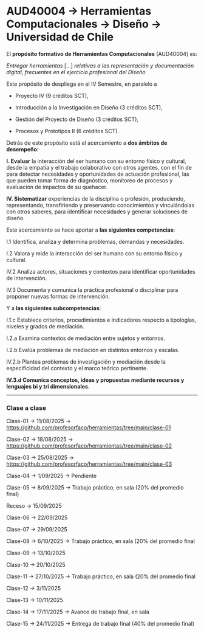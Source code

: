 # AUD40004 → Herramientas Computacionales → Diseño → Universidad de Chile

El **propósito formativo de Herramientas Computacionales** (AUD40004) es: 

*Entregar herramientas* […] *relativas a las representación y documentación digital, frecuentes en el ejercicio profesional del Diseño*

Este propósito de despliega en el IV Semestre, en paralelo a 

- Proyecto IV (9 créditos SCT),

- Introducción a la Investigación en Diseño (3 créditos SCT),

- Gestión del Proyecto de Diseño (3 créditos SCT), 

- Procesos y Prototipos II (6 créditos SCT). 

Detrás de este propósito está el acercamiento a **dos ámbitos de desempeño**: 

**I. Evaluar** la interacción del ser humano con su entorno físico y cultural, desde la empatía y el trabajo colaborativo con otros agentes, con el fin de para detectar necesidades y oportunidades de actuación profesional, las que pueden tomar forma de diagnóstico, monitoreo de procesos y evaluación de impactos de su quehacer.

**IV. Sistematizar** experiencias de la disciplina o profesión, produciendo, representando, transfiriendo y preservando conocimientos y vinculándolas con otros saberes, para identificar necesidades y generar soluciones de diseño.

Este acercamiento se hace aportar a **las siguientes competencias**: 

I.1 Identifica, analiza y determina problemas, demandas y necesidades.

I.2 Valora y mide la interacción del ser humano con su entorno físico y cultural.

IV.2 Analiza actores, situaciones y contextos para identificar oportunidades de intervención.

IV.3 Documenta y comunica la práctica profesional o disciplinar para proponer nuevas formas de intervención.

Y a **las siguientes subcompetencias**: 

I.1.c Establece criterios, procedimientos e indicadores respecto a tipologías, niveles y grados de mediación.

I.2.a Examina contextos de mediación entre sujetos y entornos.

I.2.b Evalúa problemas de mediación en distintos entornos y escalas.

IV.2.b Plantea problemas de investigación y mediación desde la especificidad del contexto y el marco teórico pertinente.

**IV.3.d Comunica conceptos, ideas y propuestas mediante recursos y lenguajes bi y tri dimensionales**.

- - - - -  - 

### Clase a clase

Clase-01 → 11/08/2025 → https://github.com/profesorfaco/herramientas/tree/main/clase-01

Clase-02 → 18/08/2025 → https://github.com/profesorfaco/herramientas/tree/main/clase-02

Clase-03 → 25/08/2025 → https://github.com/profesorfaco/herramientas/tree/main/clase-03

Clase-04 → 1/09/2025 → Pendiente

Clase-05 → 8/09/2025 → Trabajo práctico, en sala (20% del promedio final)

Receso → 15/09/2025

Clase-06 → 22/09/2025

Clase-07 → 29/09/2025

Clase-08 → 6/10/2025 → Trabajo práctico, en sala (20% del promedio final

Clase-09 → 13/10/2025

Clase-10 → 20/10/2025

Clase-11 → 27/10/2025 → Trabajo práctico, en sala (20% del promedio final

Clase-12 → 3/11/2025

Clase-13 → 10/11/2025

Clase-14 → 17/11/2025 → Avance de trabajo final, en sala

Clase-15 → 24/11/2025 → Entrega de trabajo final (40% del promedio final)


